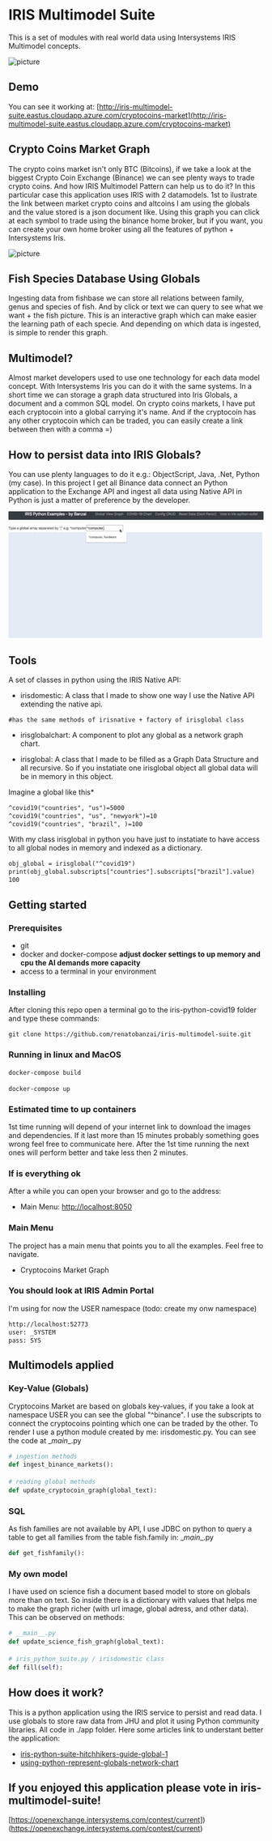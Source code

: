 # IRIS Multimodel Suite
This is a set of modules with real world data using Intersystems IRIS Multimodel concepts.

![picture](https://raw.githubusercontent.com/renatobanzai/iris-multimodel-suite/master/img/mkt_coins_graph2.gif)

## Demo
You can see it working at:
[http://iris-multimodel-suite.eastus.cloudapp.azure.com/cryptocoins-market](http://iris-multimodel-suite.eastus.cloudapp.azure.com/cryptocoins-market)

## Crypto Coins Market Graph
The crypto coins market isn't only BTC (Bitcoins), if we take a look at the biggest Crypto Coin Exchange (Binance) we can
 see plenty ways to trade crypto coins. And how IRIS Multimodel Pattern can help us to do it? In this particular case this application
  uses IRIS with 2 datamodels. 1st to ilustrate the link between market crypto coins and altcoins I am using the globals and the value
  stored is a json document like. Using this graph you can click at each symbol to trade using the binance home broker, but
  if you want, you can create your own home broker using all the features of python + Intersystems Iris.

![picture](https://raw.githubusercontent.com/renatobanzai/iris-multimodel-suite/master/img/fish_science.gif)

## Fish Species Database Using Globals
Ingesting data from fishbase we can store all relations between family, genus and species of fish. And by click or text we
can query to see what we want + the fish picture. This is an interactive graph which can make easier the learning path of each specie.
And depending on which data is ingested, is simple to render this graph.

## Multimodel?
Almost market developers used to use one technology for each data model concept. With Intersystems Iris you can do it with
the same systems. In a short time we can storage a graph data structured into Iris Globals, a document and a common SQL model.
On crypto coins markets, I have put each cryptocoin into a global carrying it's name. And if the cryptocoin has any other
cryptocoin which can be traded, you can easily create a link between then with a comma =)

## How to persist data into IRIS Globals?
You can use plenty languages to do it e.g.: ObjectScript, Java, .Net, Python (my case). In this project I get all Binance data
connect an Python application to the Exchange API and ingest all data using Native API in Python is just a matter of preference
by the developer.

![picture](https://raw.githubusercontent.com/renatobanzai/iris-python-covid19/master/img/global_chart.gif)

## Tools

A set of classes in python using the IRIS Native API: 

- irisdomestic: A class that I made to show one way I use the Native API extending the native api.  

```
#has the same methods of irisnative + factory of irisglobal class
```

- irisglobalchart: A component to plot any global as a network graph chart.

- irisglobal: A class that I made to be filled as a Graph Data Structure and all recursive. So if you instatiate one irisglobal
object all global data will be in memory in this object.

Imagine a global like this*

```
^covid19("countries", "us")=5000
^covid19("countries", "us", "newyork")=10
^covid19("countries", "brazil", )=100
```

With my class irisglobal in python you have just to instatiate 
to have access to all global nodes in memory and indexed as a dictionary. 

```
obj_global = irisglobal("^covid19")
print(obj_global.subscripts["countries"].subscripts["brazil"].value)
100
```

## Getting started

### Prerequisites
* git
* docker and docker-compose **adjust docker settings to up memory and cpu the AI demands more capacity**
* access to a terminal in your environment

### Installing
After cloning this repo open a terminal go to the iris-python-covid19 folder and type these commands:

```
git clone https://github.com/renatobanzai/iris-multimodel-suite.git
```

### Running in linux and MacOS
```
docker-compose build

docker-compose up
```

### Estimated time to up containers
1st time running will depend of your internet link to download the images and dependencies. 
If it last more than 15 minutes probably something goes wrong feel free to communicate here.
After the 1st time running the next ones will perform better and take less then 2 minutes.


### If is everything ok
After a while you can open your browser and go to the address:

- Main Menu: [http://localhost:8050](http://localhost:8050)

### Main Menu
The project has a main menu that points you to all the examples. Feel free to navigate.  

- Cryptocoins Market Graph


### You should look at IRIS Admin Portal

I'm using for now the USER namespace (todo: create my onw namespace)

```
http://localhost:52773
user: _SYSTEM
pass: SYS
```

## Multimodels applied

### Key-Value (Globals)
Cryptocoins Market are based on globals key-values, if you take a look at namespace USER you can see the global "^binance".
I use the subscripts to connect the cryptocoins pointing which one can be traded by the other. To render I use a python module
created by me: irisdomestic.py. You can see the code at \__main__.py

```python
# ingestion methods
def ingest_binance_markets():

# reading global methods
def update_cryptocoin_graph(global_text):
```

### SQL
As fish families are not available by API, I use JDBC on python to query a table to get all families from the table fish.family
in: \__main__.py

```python
def get_fishfamily():
```

### My own model
I have used on science fish a document based model to store on globals more than on text. So inside there is a dictionary with
values that helps me to make the graph richer (with url image, global adress, and other data). This can be observed on methods:

```python
# __main__.py
def update_science_fish_graph(global_text):

# iris_python_suite.py / irisdomestic class
def fill(self):
```

## How does it work?
This is a python application using the IRIS service to persist and read data. I use globals to store raw data from JHU and plot it using Python community libraries. All code in ./app folder.
Here some articles link to understant better the application: 
- [iris-python-suite-hitchhikers-guide-global-1](https://community.intersystems.com/post/iris-python-suite-hitchhikers-guide-global-1)
- [using-python-represent-globals-network-chart](https://community.intersystems.com/post/using-python-represent-globals-network-chart)


## If you enjoyed this application please vote in iris-multimodel-suite!
[https://openexchange.intersystems.com/contest/current])(https://openexchange.intersystems.com/contest/current)